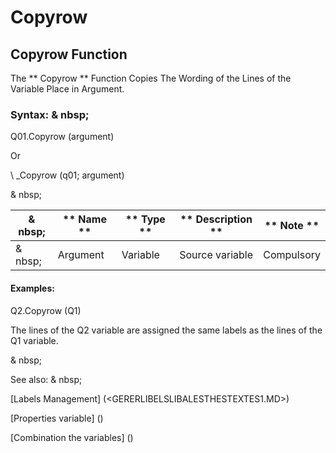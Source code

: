 # Copyrow

## Copyrow Function

The ** Copyrow ** Function Copies The Wording of the Lines of the Variable Place in Argument.

### Syntax: & nbsp;

Q01.Copyrow (argument)

Or

\ _Copyrow (q01; argument)

& nbsp;

|& nbsp;|** Name ** |** Type ** |** Description ** |** Note ** |
|--- |--- |--- |--- |--- |
|& nbsp;|Argument |Variable |Source variable |Compulsory |


#### Examples:

Q2.Copyrow (Q1)

The lines of the Q2 variable are assigned the same labels as the lines of the Q1 variable.

& nbsp;

See also: & nbsp;

[Labels Management] (<GERERLIBELSLIBALESTHESTEXTES1.MD>)

[Properties variable] (<modify the owner ofvariable.md>)

[Combination the variables] (<combination thevariables1.md>)